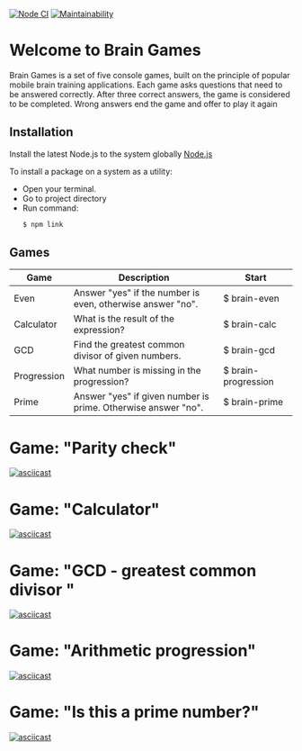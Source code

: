[![Node CI](https://github.com/EmeraldBoar/frontend-project-lvl1/workflows/Node%20CI/badge.svg)](https://github.com/EmeraldBoar/frontend-project-lvl1/actions)
[![Maintainability](https://api.codeclimate.com/v1/badges/80d65ca0b309481b7861/maintainability)](https://codeclimate.com/github/EmeraldBoar/frontend-project-lvl1/maintainability)

# Welcome to Brain Games

Brain Games is a set of five console games, built on the principle of popular mobile brain training applications. Each game asks questions that need to be answered correctly. After three correct answers, the game is considered to be completed. Wrong answers end the game and offer to play it again

## Installation

Install the latest Node.js to the system globally [Node.js](https://nodejs.org/)

To install a package on a system as a utility:
- Open your terminal.
- Go to project directory
- Run command:
	```sh
	$ npm link
	```
## Games
| Game | Description | Start
| ------ | ------ | ------ |
| Even | Answer "yes" if the number is even, otherwise answer "no". | $ brain-even |
| Calculator | What is the result of the expression? | $ brain-calc |
| GCD | Find the greatest common divisor of given numbers. | $ brain-gcd |
| Progression | What number is missing in the progression? | $ brain-progression |
| Prime | Answer "yes" if given number is prime. Otherwise answer "no". | $ brain-prime |


# Game: "Parity check"
[![asciicast](https://asciinema.org/a/yRV2Plc7fQQkWPZ5EKfeddjvG.svg)](https://asciinema.org/a/yRV2Plc7fQQkWPZ5EKfeddjvG)

# Game: "Calculator"
[![asciicast](https://asciinema.org/a/6GN2YeZ6dpw17rySLVDmfujs0.svg)](https://asciinema.org/a/6GN2YeZ6dpw17rySLVDmfujs0)

# Game: "GCD - greatest common divisor "
[![asciicast](https://asciinema.org/a/rYF6re1aP948ADVg6Lc5jP4C8.svg)](https://asciinema.org/a/rYF6re1aP948ADVg6Lc5jP4C8)

# Game: "Arithmetic progression"
[![asciicast](https://asciinema.org/a/IKiI7uTLeTv3C8ICmvNjFycic.svg)](https://asciinema.org/a/IKiI7uTLeTv3C8ICmvNjFycic)

# Game: "Is this a prime number?"
[![asciicast](https://asciinema.org/a/wOiCf3fN1RDP727QY1rF4Vp5v.svg)](https://asciinema.org/a/wOiCf3fN1RDP727QY1rF4Vp5v)